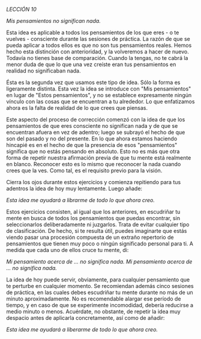 *LECCIÓN 10*

*Mis pensamientos no significan nada.*

Esta idea es aplicable a todos los pensamientos de los que eres - o te vuelves - consciente durante las sesiones de práctica. La razón de que se pueda aplicar a todos ellos es que no son tus pensamientos reales. Hemos hecho esta distinción con anterioridad, y la volveremos a hacer de nuevo. Todavía no tienes base de comparación. Cuando la tengas, no te cabrá la menor duda de que lo que una vez creíste eran tus pensamientos en realidad no significaban nada.

Ésta es la segunda vez que usamos este tipo de idea. Sólo la forma es ligeramente distinta. Esta vez la idea se introduce con "Mis pensamientos" en lugar de "Estos pensamientos", y no se establece expresamente ningún vínculo con las cosas que se encuentran a tu alrededor. Lo que enfatizamos ahora es la falta de realidad de lo que crees que piensas.

Este aspecto del proceso de corrección comenzó con la idea de que los pensamientos de que eres consciente no significan nada y de que se encuentran afuera en vez de adentro; luego se subrayó el hecho de que son del pasado y no del presente. En lo que ahora estamos haciendo hincapié es en el hecho de que la presencia de esos "pensamientos" significa que no estás pensando en absoluto. Esto no es más que otra forma de repetir nuestra afirmación previa de que tu mente está realmente en blanco. Reconocer esto es lo mismo que reconocer la nada cuando crees que la ves. Como tal, es el requisito previo para la visión.

Cierra los ojos durante estos ejercicios y comienza repitiendo para tus adentros la idea de hoy muy lentamente. Luego añade:

_Esta idea me ayudará a librarme de todo lo que ahora creo._

Estos ejercicios consisten, al igual que los anteriores, en escudriñar tu mente en busca de todos los pensamientos que puedas encontrar, sin seleccionarlos deliberadamente ni juzgarlos. Trata de evitar cualquier tipo de clasificación. De hecho, si te resulta útil, puedes imaginarte que estás viendo pasar una procesión compuesta de un extraño repertorio de pensamientos que tienen muy poco o ningún significado personal para ti. A medida que cada uno de ellos cruce tu mente, di:

_Mi pensamiento acerca de ... no significa nada._
_Mi pensamiento acerca de ... no significa nada._

La idea de hoy puede servir, obviamente, para cualquier pensamiento que te perturbe en cualquier momento. Se recomiendan además cinco sesiones de práctica, en las cuales debes escudriñar tu mente durante no más de un minuto aproximadamente. No es recomendable alargar ese período de tiempo, y en caso de que se experimente incomodidad, debería reducirse a medio minuto o menos. Acuérdate, no obstante, de repetir la idea muy despacio antes de aplicarla concretamente, así como de añadir:

_Esta idea me ayudará a liberarme de todo lo que ahora creo._